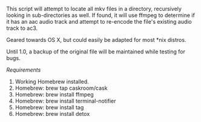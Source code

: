 This script will attempt to locate all mkv files in a directory, recursively looking in
sub-directories as well. If found, it will use ffmpeg to determine if it has an aac
audio track and attempt to re-encode the file's existing audio track to ac3.

Geared towards OS X, but could easily be adapted for most *nix distros.

Until 1.0, a backup of the original file will be maintained while testing for bugs.

*Requirements*

1. Working Homebrew installed.
2. Homebrew: brew tap caskroom/cask
3. Homebrew: brew install ffmpeg
4. Homebrew: brew install terminal-notifier
5. Homebrew: brew install tag
6. Homebrew: brew install detox
